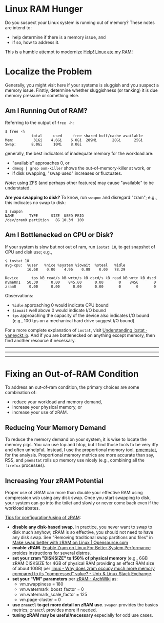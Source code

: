 # Linux RAM Hunger
Do you suspect your Linux system is running out of memory?  These notes are intend to:
* help determine if there is a memory issue, and
* if so, how to address it.

This is a humble attempt to modernize [Help! Linux ate my RAM!](https://www.linuxatemyram.com/)

# Localize the Problem
Generally, you might visit here if your systems is sluggish and you suspect a memory issue.
Firstly, determine whether sluggishness (or tanking) it is due memory pressure or something else.

## Am I Running Out of RAM?
Referring to the output of `free -h`:
```
$ free -h
            total     used     free shared buff/cache available
Mem:         31Gi    4.6Gi    6.0Gi  289Mi       20Gi      25Gi
Swap:       8.0Gi     10Mi    8.0Gi
```

generally, the best indicators of inadequate memory for the workload are:
* "available" approaches 0, or
* `dmesg | grep oom-killer` shows the out-of-memory-killer at work, or
* if disk swapping, "swap used" increases or fluctuates.

*Note*: using ZFS (and perhaps other features) may cause "available" to be understated.

**Are you swapping to disk?** To know, run `swapon` and disregard "zram"; e.g., this indicates no swap to disk:
```
$ swapon
NAME       TYPE      SIZE  USED PRIO
/dev/zram0 partition   8G 10.3M  100
```

## Am I Bottlenecked on CPU or Disk?
If your system is slow but not out of ram, run `iostat 10`, to get snapshot of CPU and disk use; e.g.,
```
$ iostat 10
avg-cpu:  %user   %nice %system %iowait  %steal   %idle
          16.68    0.00    4.96    0.08    0.00   78.29

Device      tps kB_read/s kB_wrtn/s kB_dscd/s kB_read kB_wrtn kB_dscd
nvme0n1   50.30      0.00    845.60      0.00       0    8456       0
zram0      0.00      0.00      0.00      0.00       0       0       0
```
Observations:
* `%idle` approaching 0 would indicate CPU bound
* `$iowait` well above 0 would indicate I/O bound
* `tps` approaching the capacity of the device also indicates I/O bound (e.g., 100 tps on a mechanical hard drive suggest I/O bound).

For a more complete explanation of `iostat`, visit [Understanding iostat · vaneyckt.io](https://vaneyckt.io/posts/understanding_iostat/). And if you are bottlenecked on anything except memory, then find another resource if necessary.

---
---
---

# Fixing an Out-of-RAM Condition
To address an out-of-ram condition, the primary choices are some combination of:
* reduce your workload and memory demand,
* increase your physical memory, or
* increase your use of zRAM.

## Reducing Your Memory Demand
To reduce the memory demand on your system, it is wise to locate the memory pigs.
You can use top and htop, but I find those tools to be very iffy and often unhelpful.
Instead, I use the proportional memory tool, [pmemstat](https://github.com/joedefen/pmemstat),
for the analysis. Proportional memory metrics are more accurate than say, RSS, and `pmemstat`
rolls up memory use nicely (e.g., combining all the `firefox` processes).

## Increasing Your zRAM Potential
Proper use of zRAM can more than double your effective RAM using compression w/o using any disk swap. Once you start swapping to disk, your system can go into the toilet and slowly or never come back even if the workload abates.

<u>Tips for configuration/using of zRAM</u>:
* **disable any disk-based swap.**  In practice, you never want to swap to disk much anyhow; zRAM is so effective, you should not need to have any disk swap. See "Removing traditional swap partitions and files" in [Make swap better with zRAM on Linux | Opensource.com](https://opensource.com/article/22/11/customize-zram-linux)
* **enable zRAM.**  [Enable Zram on Linux For Better System Performance](https://fosspost.org/enable-zram-on-linux-better-system-performance/) proides instructions for several distros.
* **set your zram "DISKSIZE" to 150% of physical memory** (e.g., 6GB zRAM DISKSIZE for 4GB of physical RAM providing an effect RAM size of about 10GB) per [linux - Why does zram occupy much more memory compared to its "compressed" value? - Unix & Linux Stack Exchange](https://unix.stackexchange.com/questions/594817/why-does-zram-occupy-much-more-memory-compared-to-its-compressed-value).
* **set your "VM" parameters** per [zRAM - ArchWiki](https://wiki.archlinux.org/title/Zram) as:
    * vm.swappiness = 180
    * vm.watermark_boost_factor = 0
    * vm.watermark_scale_factor = 125
    * vm.page-cluster = 0
* **use `zramctl` to get more detail on zRAM use**. `swapon` provides the basics metrics; `zramctl` provides more if needed.
* **tuning zRAM may be useful/necessary** especially for odd use cases.
